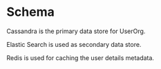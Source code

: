 # Schema

Cassandra is the primary data store for UserOrg.&#x20;

Elastic Search is used as secondary data store.&#x20;

Redis is used for caching the user details metadata.
